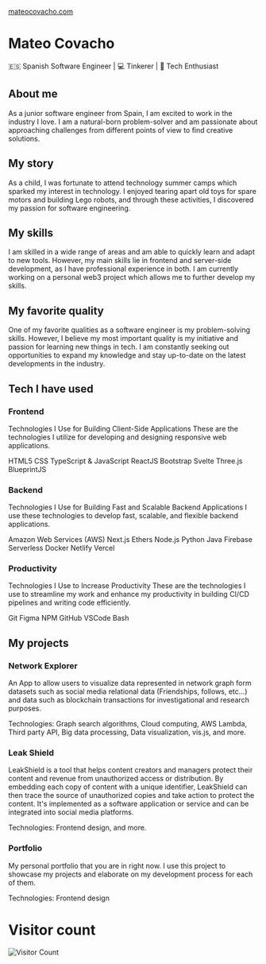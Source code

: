 [mateocovacho.com](https://mateocovacho.com/)

# Mateo Covacho


🇪🇸 Spanish Software Engineer | 💻 Tinkerer | 🚀 Tech Enthusiast

## About me
As a junior software engineer from Spain, I am excited to work in the industry I love. I am a natural-born problem-solver and am passionate about approaching challenges from different points of view to find creative solutions.

## My story
As a child, I was fortunate to attend technology summer camps which sparked my interest in technology. I enjoyed tearing apart old toys for spare motors and building Lego robots, and through these activities, I discovered my passion for software engineering.

## My skills
I am skilled in a wide range of areas and am able to quickly learn and adapt to new tools. However, my main skills lie in frontend and server-side development, as I have professional experience in both. I am currently working on a personal web3 project which allows me to further develop my skills.

## My favorite quality
One of my favorite qualities as a software engineer is my problem-solving skills. However, I believe my most important quality is my initiative and passion for learning new things in tech. I am constantly seeking out opportunities to expand my knowledge and stay up-to-date on the latest developments in the industry.

## Tech I have used
### Frontend
Technologies I Use for Building Client-Side Applications
These are the technologies I utilize for developing and designing responsive web applications.

HTML5
CSS
TypeScript & JavaScript
ReactJS
Bootstrap
Svelte
Three.js
BlueprintJS


### Backend
Technologies I Use for Building Fast and Scalable Backend Applications
I use these technologies to develop fast, scalable, and flexible backend applications.

Amazon Web Services (AWS)
Next.js
Ethers
Node.js
Python
Java
Firebase
Serverless
Docker
Netlify
Vercel

### Productivity
Technologies I Use to Increase Productivity
These are the technologies I use to streamline my work and enhance my productivity in building CI/CD pipelines and writing code efficiently.

Git
Figma
NPM
GitHub
VSCode
Bash

## My projects

### Network Explorer

An App to allow users to visualize data represented in network graph form datasets such as social media relational data (Friendships, follows, etc...) and data such as blockchain transactions for investigational and research purposes.

Technologies: Graph search algorithms, Cloud computing, AWS Lambda, Third party API, Big data processing, Data visualization, vis.js, and more.


### Leak Shield


LeakShield is a tool that helps content creators and managers protect their content and revenue from unauthorized access or distribution. By embedding each copy of content with a unique identifier, LeakShield can then trace the source of unauthorized copies and take action to protect the content. It's implemented as a software application or service and can be integrated into social media platforms.

Technologies: Frontend design, and more.


### Portfolio

My personal portfolio that you are in right now. I use this project to showcase my projects and elaborate on my development process for each of them.

Technologies: Frontend design



# Visitor count
![Visitor Count](https://profile-counter.glitch.me/mateo-covacho/count.svg)
